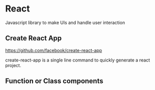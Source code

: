 # React

Javascript library to make UIs and handle user interaction

## Create React App

https://github.com/facebook/create-react-app

create-react-app is a single line command to quickly generate a react project.

## Function or Class components

